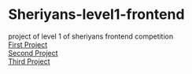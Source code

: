 # Sheriyans-level1-frontend
project of level 1 of sheriyans frontend competition
<br/>
<a href="https://roject-1-html-css-shery.netlify.app/">First Project</a>
<br/>
<a href="https://roject-2-html-css-shery.netlify.app/">Second Project</a>
<br/>
<a href="https://roject-3-html-css-shery.netlify.app/">Third Project</a>
<br/>


